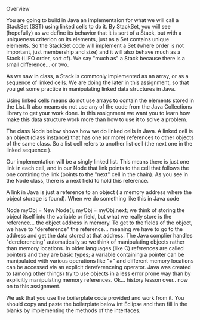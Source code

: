 Overview

You are going to build in Java an implementaion for what we will call a StackSet (SST) using linked cells to do it. By StackSet, you will see (hopefully) as we define its behavior that it is sort of a Stack, but with a uniqueness criterion on its elements, just as a Set contains unique elements. So the StackSet code will implement a Set (where order is not important, just membership and size) and it will also behave much as a Stack (LIFO order, sort of). We say "much as" a Stack because there is a small difference... or two.

As we saw in class, a Stack is commonly implemented as an array, or as a sequence of linked cells. We are doing the later in this assignment, so that you get some practice in manipulating linked data structures in Java.

Using linked cells means do not use arrays to contain the elements stored in the List. It also means do not use any of the code from the Java Collections library to get your work done. In this assignment we want you to learn how make this data structure work more than how to use it to solve a problem.

The class Node below shows how we do linked cells in Java. A linked cell is an object (class instance) that has one (or more) references to other objects of the same class. So a list cell refers to another list cell (the next one in the linked sequence ).

Our implementation will be a singly linked list. This means there is just one link in each cell, and in our Node that link points to the cell that follows the one contining the link (points to the "next" cell in the chain). As you see in the Node class, there is a next field to hold this reference.

A link in Java is just a reference to an object ( a memory address where the object storage is found). When we do something like this in Java code

  Node myObj = New Node();
  myObj = myObj.next;
we think of storing the object itself into the variable or field, but what we really store is the reference... the object address in memory. To get to the fields of the object, we have to "dereference" the reference... meaning we have to go to the address and get the data stored at that address. The Java complier handles "dereferencing" automatically so we think of manipulating objects rather than memory locations.
In older languages (like C) references are called pointers and they are basic types; a variable containing a pointer can be manipulated with various operations like "+" and different memory locations can be accessed via an explicit dereferenceing operator. Java was created to (among other things) try to use objects in a less error prone way than by explicitly manipulating memory references. Ok... history lesson over.. now on to this assignment.

We ask that you use the boilerplate code provided and work from it. You should copy and paste the boilerplate below int Eclipse and then fill in the blanks by implementing the methods of the interfaces.